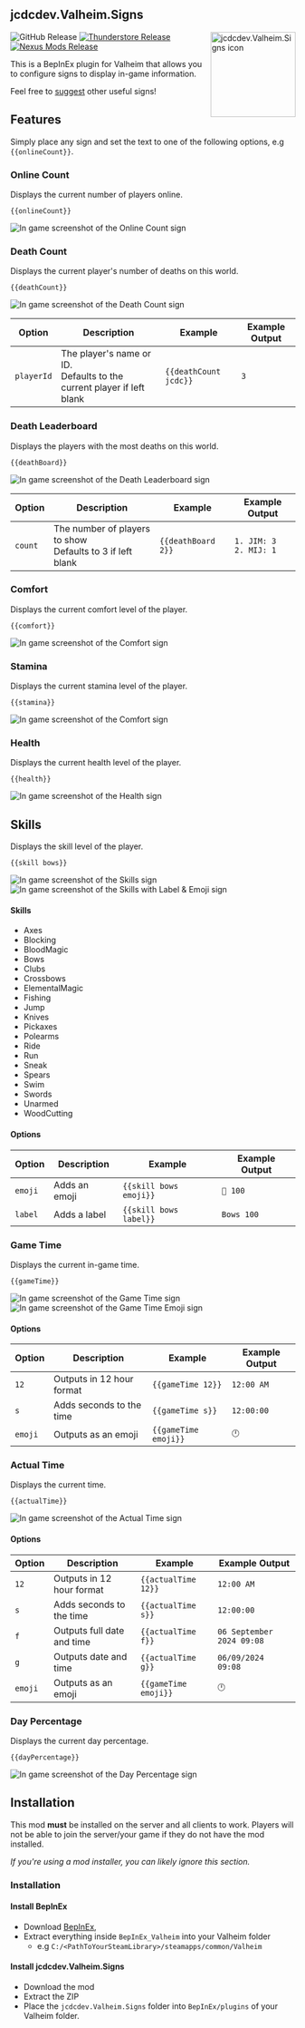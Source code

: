 ## jcdcdev.Valheim.Signs

<img src="https://raw.githubusercontent.com/jcdcdev/jcdcdev.Valheim.Signs/main/icon.png" alt="jcdcdev.Valheim.Signs icon" height="150" align="right">

![GitHub Release](https://img.shields.io/github/v/release/jcdcdev/jcdcdev.Valheim.Signs?label&color=3c4834) [![Thunderstore Release](https://img.shields.io/badge/Install-Thunderstore-375a7f)](https://thunderstore.io/c/valheim/p/jcdcdev/Signs/) [![Nexus Mods Release](https://img.shields.io/badge/Install-Nexus%20Mods-b4762c)](https://www.nexusmods.com/valheim/mods/2881)

This is a BepInEx plugin for Valheim that allows you to configure signs to display in-game information.

Feel free to [suggest](https://github.com/jcdcdev/jcdcdev.Valheim.Signs/issues/new?assignees=&labels=enhancement&projects=&template=feature_request.yml&title=[Sign%20Suggestion]%20) other useful
signs!

## Features

Simply place any sign and set the text to one of the following options, e.g `{{onlineCount}}`.

### Online Count

Displays the current number of players online.

`{{onlineCount}}`

![In game screenshot of the Online Count sign](https://raw.githubusercontent.com/jcdcdev/jcdcdev.Valheim.Signs/main/docs/online-count.png)

### Death Count

Displays the current player's number of deaths on this world.

`{{deathCount}}`

![In game screenshot of the Death Count sign](https://raw.githubusercontent.com/jcdcdev/jcdcdev.Valheim.Signs/main/docs/deaths-count.png)

| Option     | Description                                                               | Example               | Example Output |
|------------|---------------------------------------------------------------------------|-----------------------|----------------|
| `playerId` | The player's name or ID.<br/>Defaults to the current player if left blank | `{{deathCount jcdc}}` | `3`            |

### Death Leaderboard

Displays the players with the most deaths on this world.

`{{deathBoard}}`

![In game screenshot of the Death Leaderboard sign](https://raw.githubusercontent.com/jcdcdev/jcdcdev.Valheim.Signs/main/docs/deaths-leaderboard.png)

| Option  | Description                                                   | Example            | Example Output              |
|---------|---------------------------------------------------------------|--------------------|-----------------------------|
| `count` | The number of players to show<br/>Defaults to 3 if left blank | `{{deathBoard 2}}` | `1. JIM: 3`<br/>`2. MIJ: 1` |

### Comfort

Displays the current comfort level of the player.

`{{comfort}}`

![In game screenshot of the Comfort sign](https://raw.githubusercontent.com/jcdcdev/jcdcdev.Valheim.Signs/main/docs/comfort.png)

### Stamina

Displays the current stamina level of the player.

`{{stamina}}`

![In game screenshot of the Comfort sign](https://raw.githubusercontent.com/jcdcdev/jcdcdev.Valheim.Signs/main/docs/stamina.png)

### Health

Displays the current health level of the player.

`{{health}}`

![In game screenshot of the Health sign](https://raw.githubusercontent.com/jcdcdev/jcdcdev.Valheim.Signs/main/docs/health.png)

## Skills

Displays the skill level of the player.

`{{skill bows}}`

![In game screenshot of the Skills sign](https://raw.githubusercontent.com/jcdcdev/jcdcdev.Valheim.Signs/main/docs/skill.png)
![In game screenshot of the Skills with Label & Emoji sign](https://raw.githubusercontent.com/jcdcdev/jcdcdev.Valheim.Signs/main/docs/skill-options.png)

#### Skills

- Axes
- Blocking
- BloodMagic
- Bows
- Clubs
- Crossbows
- ElementalMagic
- Fishing
- Jump
- Knives
- Pickaxes
- Polearms
- Ride
- Run
- Sneak
- Spears
- Swim
- Swords
- Unarmed
- WoodCutting

#### Options

| Option  | Description   | Example                | Example Output |
|---------|---------------|------------------------|----------------|
| `emoji` | Adds an emoji | `{{skill bows emoji}}` | `🏹 100`       |
| `label` | Adds a label  | `{{skill bows label}}` | `Bows 100`     |

### Game Time

Displays the current in-game time.

`{{gameTime}}`

![In game screenshot of the Game Time sign](https://raw.githubusercontent.com/jcdcdev/jcdcdev.Valheim.Signs/main/docs/game-time.png)
![In game screenshot of the Game Time Emoji sign](https://raw.githubusercontent.com/jcdcdev/jcdcdev.Valheim.Signs/main/docs/emoji-clock.png)

#### Options

| Option  | Description               | Example              | Example Output |
|---------|---------------------------|----------------------|----------------|
| `12`    | Outputs in 12 hour format | `{{gameTime 12}}`    | `12:00 AM`     |
| `s`     | Adds seconds to the time  | `{{gameTime s}}`     | `12:00:00`     |
| `emoji` | Outputs as an emoji       | `{{gameTime emoji}}` | `🕛`           |

### Actual Time

Displays the current time.

`{{actualTime}}`

![In game screenshot of the Actual Time sign](https://raw.githubusercontent.com/jcdcdev/jcdcdev.Valheim.Signs/main/docs/time.png)

#### Options

| Option  | Description                | Example              | Example Output            |
|---------|----------------------------|----------------------|---------------------------|
| `12`    | Outputs in 12 hour format  | `{{actualTime 12}}`  | `12:00 AM`                |
| `s`     | Adds seconds to the time   | `{{actualTime s}}`   | `12:00:00`                |
| `f`     | Outputs full date and time | `{{actualTime f}}`   | `06 September 2024 09:08` |
| `g`     | Outputs date and time      | `{{actualTime g}}`   | `06/09/2024 09:08`        |
| `emoji` | Outputs as an emoji        | `{{gameTime emoji}}` | `🕛`                      |

### Day Percentage

Displays the current day percentage.

`{{dayPercentage}}`

![In game screenshot of the Day Percentage sign](https://raw.githubusercontent.com/jcdcdev/jcdcdev.Valheim.Signs/main/docs/day-percent.png)

## Installation

This mod **must** be installed on the server and all clients to work.
Players will not be able to join the server/your game if they do not have the mod installed.

_If you're using a mod installer, you can likely ignore this section._

### Installation

#### Install BepInEx

- Download [BepInEx](https://thunderstore.io/c/valheim/p/denikson/BepInExPack_Valheim/),
- Extract everything inside `BepInEx_Valheim` into your Valheim folder
    - e.g `C:/<PathToYourSteamLibrary>/steamapps/common/Valheim`

#### Install jcdcdev.Valheim.Signs

- Download the mod
- Extract the ZIP
- Place the `jcdcdev.Valheim.Signs` folder into `BepInEx/plugins` of your Valheim folder.
